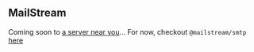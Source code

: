 ## MailStream

Coming soon to [a server near you](https://mailstream.dev)...
For now, checkout `@mailstream/smtp` [here](https://github.com/mailstream-dev/mailstream/tree/main/src/package/smtp)
